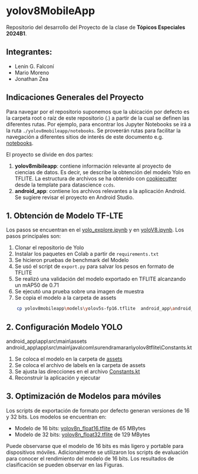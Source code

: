 # yolov8MobileApp

Repositorio del desarrollo del Proyecto de la clase de **Tópicos Especiales 2024B1**.

## Integrantes:

- Lenin G. Falconí
- Mario Moreno
- Jonathan Zea


## Indicaciones Generales del Proyecto
Para navegar por el repositorio suponemos que la ubicación por defecto es la carpeta root o raíz de este repositorio (.) a partir de la cual se definen las diferentes rutas. Por ejemplo, para encontrar los Jupyter Notebooks se irá a la ruta `./yolov8mobileapp/notebooks`. Se proveerán rutas para facilitar la navegación a diferentes sitios de interés de este documento e.g. [notebooks](./yolov8mobileapp/notebooks).

El proyecto se divide en dos partes:
1. **yolov8mibileapp**: contiene información relevante al proyecto de
   ciencias de datos. Es decir, se describe la obtención del modelo
   Yolo en TFLITE. La estructura de archivos se ha obtenido con
   [cookiecutter](https://www.cookiecutter.io/) desde la template para
   datascience `ccds`.
2. **android_app**: contiene los archivos relevantes a la aplicación
   Android. Se sugiere revisar el proyecto en Android Studio.


## 1. Obtención de Modelo TF-LTE
Los pasos se encuentran en el
[yolo_explore.ipynb](./yolov8mobileapp/notebooks/yolo_explore.ipynb) y
en [yoloV8.ipynb](./yolov8mobileapp/notebooks/yoloV8.ipynb). Los pasos
principales son:
1. Clonar el repositorio de Yolo
2. Instalar los paquetes en Colab a partir de `requirements.txt`
3. Se hicieron pruebas de benchmark del Modelo
4. Se usó el script de `export.py` para salvar los pesos en formato de TFLITE
5. Se realizó una validación del modelo exportado en TFLITE alcanzando un mAP50 de 0.71
6. Se ejecutó una prueba sobre una imagen de muestra
7. Se copia el modelo a la carpeta de assets
``` bash
    cp yolov8mobileapp\models\yolov5s-fp16.tflite  android_app\android_app\app\src\main\assets\
```
## 2. Configuración Modelo YOLO
android_app\app\src\main\assets
android_app\app\src\main\java\com\surendramaran\yolov8tflite\Constants.kt
1. Se coloca el modelo en la carpeta de [assets](./android_app/app/src/main/assets)
2. Se coloca el archivo de labels en la carpeta de assets
3. Se ajusta las direcciones en el archivo [Constants.kt](./android_app/app/src/main/java/com/surendramaran/yolo8tflite/Constants.kt)
4. Reconstruir la aplicación y ejecutar

## 3. Optimización de Modelos para móviles
Los scripts de exportación de formato por defecto generan versiones de
16 y 32 bits. Los modelos se encuentran en:

- Modelo de 16 bits: [yolov8n_float16.tflite](./yolov8mobileapp/models/yolov8n_savedmodel/yolov8n_float16.tflite) de 65 MBytes
- Modelo de 32 bits: [yolov8n_float32.tflite](./yolov8mobileapp/models/yolov8n_savedmodel/yolov8n_float32.tflite) de 129 MBytes

Puede observarse que el modelo de 16 bits es más ligero y portable
para dispositivos móviles. Adicionalmente se utilizaron los scripts de
evaluación para conocer el rendimiento del modelo de 16 bits. Los resultados de clasificación se pueden observar en las Figuras.




